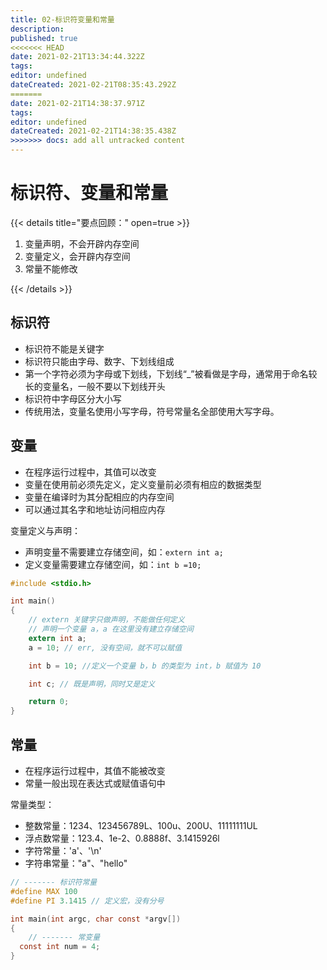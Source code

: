 ```yaml
---
title: 02-标识符变量和常量
description: 
published: true
<<<<<<< HEAD
date: 2021-02-21T13:34:44.322Z
tags: 
editor: undefined
dateCreated: 2021-02-21T08:35:43.292Z
=======
date: 2021-02-21T14:38:37.971Z
tags: 
editor: undefined
dateCreated: 2021-02-21T14:38:35.438Z
>>>>>>> docs: add all untracked content
---
```


# 标识符、变量和常量

{{< details title="要点回顾：" open=true >}}

1. 变量声明，不会开辟内存空间
2. 变量定义，会开辟内存空间
3. 常量不能修改

{{< /details >}}

## 标识符

- 标识符不能是关键字
- 标识符只能由字母、数字、下划线组成
- 第一个字符必须为字母或下划线，下划线“_”被看做是字母，通常用于命名较长的变量名，一般不要以下划线开头
- 标识符中字母区分大小写
- 传统用法，变量名使用小写字母，符号常量名全部使用大写字母。

## 变量

- 在程序运行过程中，其值可以改变
- 变量在使用前必须先定义，定义变量前必须有相应的数据类型
- 变量在编译时为其分配相应的内存空间
- 可以通过其名字和地址访问相应内存

变量定义与声明：

- 声明变量不需要建立存储空间，如：`extern int a;`
- 定义变量需要建立存储空间，如：`int b =10;`

```c
#include <stdio.h>

int main()
{
	// extern 关键字只做声明，不能做任何定义
	// 声明一个变量 a，a 在这里没有建立存储空间
	extern int a;
	a = 10;	// err, 没有空间，就不可以赋值

	int b = 10;	//定义一个变量 b，b 的类型为 int，b 赋值为 10

	int c; // 既是声明，同时又是定义

	return 0;
}
```

## 常量

- 在程序运行过程中，其值不能被改变
- 常量一般出现在表达式或赋值语句中

常量类型：

- 整数常量：1234、123456789L、100u、200U、11111111UL
- 浮点数常量：123.4、1e-2、0.8888f、3.1415926l
- 字符常量：'a'、'\n'
- 字符串常量："a"、"hello"

```c
// ------- 标识符常量
#define MAX 100
#define PI 3.1415 // 定义宏，没有分号

int main(int argc, char const *argv[])
{
	// ------- 常变量
  const int num = 4;
}
```
